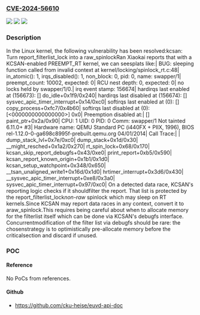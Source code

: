 ### [CVE-2024-56610](https://cve.mitre.org/cgi-bin/cvename.cgi?name=CVE-2024-56610)
![](https://img.shields.io/static/v1?label=Product&message=Linux&color=blue)
![](https://img.shields.io/static/v1?label=Version&message=1da177e4c3f41524e886b7f1b8a0c1fc7321cac2%3C%20f4f2ef66d288ea796ddb8ecbdc2df074ab2d5f4d%20&color=brighgreen)
![](https://img.shields.io/static/v1?label=Vulnerability&message=n%2Fa&color=brighgreen)

### Description

In the Linux kernel, the following vulnerability has been resolved:kcsan: Turn report_filterlist_lock into a raw_spinlockRan Xiaokai reports that with a KCSAN-enabled PREEMPT_RT kernel, we can seesplats like:| BUG: sleeping function called from invalid context at kernel/locking/spinlock_rt.c:48| in_atomic(): 1, irqs_disabled(): 1, non_block: 0, pid: 0, name: swapper/1| preempt_count: 10002, expected: 0| RCU nest depth: 0, expected: 0| no locks held by swapper/1/0.| irq event stamp: 156674| hardirqs last  enabled at (156673): [<ffffffff81130bd9>] do_idle+0x1f9/0x240| hardirqs last disabled at (156674): [<ffffffff82254f84>] sysvec_apic_timer_interrupt+0x14/0xc0| softirqs last  enabled at (0): [<ffffffff81099f47>] copy_process+0xfc7/0x4b60| softirqs last disabled at (0): [<0000000000000000>] 0x0| Preemption disabled at:| [<ffffffff814a3e2a>] paint_ptr+0x2a/0x90| CPU: 1 UID: 0 PID: 0 Comm: swapper/1 Not tainted 6.11.0+ #3| Hardware name: QEMU Standard PC (i440FX + PIIX, 1996), BIOS rel-1.12.0-0-ga698c8995f-prebuilt.qemu.org 04/01/2014| Call Trace:|  <IRQ>|  dump_stack_lvl+0x7e/0xc0|  dump_stack+0x1d/0x30|  __might_resched+0x1a2/0x270|  rt_spin_lock+0x68/0x170|  kcsan_skip_report_debugfs+0x43/0xe0|  print_report+0xb5/0x590|  kcsan_report_known_origin+0x1b1/0x1d0|  kcsan_setup_watchpoint+0x348/0x650|  __tsan_unaligned_write1+0x16d/0x1d0|  hrtimer_interrupt+0x3d6/0x430|  __sysvec_apic_timer_interrupt+0xe8/0x3a0|  sysvec_apic_timer_interrupt+0x97/0xc0|  </IRQ>On a detected data race, KCSAN's reporting logic checks if it shouldfilter the report. That list is protected by the report_filterlist_lock*non-raw* spinlock which may sleep on RT kernels.Since KCSAN may report data races in any context, convert it to araw_spinlock.This requires being careful about when to allocate memory for the filterlist itself which can be done via KCSAN's debugfs interface. Concurrentmodification of the filter list via debugfs should be rare: the chosenstrategy is to optimistically pre-allocate memory before the criticalsection and discard if unused.

### POC

#### Reference
No PoCs from references.

#### Github
- https://github.com/cku-heise/euvd-api-doc

